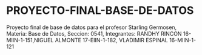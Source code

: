 # PROYECTO-FINAL-BASE-DE-DATOS
Proyecto final de base de datos para el profesor Starling Germosen, Materia: Base de Datos, Seccion: 0541, Integrantes: RANDHY RINCON  16-MIIN-1-151,NIGUEL ALMONTE  17-EIIN-1-182, VLADIMIR ESPINAL  16-MIIN-1-121 
